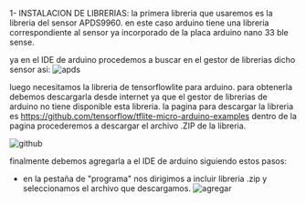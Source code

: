 1- INSTALACION DE LIBRERIAS:
la primera libreria que usaremos es la libreria del sensor APDS9960.
en este caso arduino tiene una libreria correspondiente al sensor ya incorporado de la placa arduino nano 33 ble sense.

ya en el IDE de arduino procedemos a buscar  en el gestor de librerias dicho sensor asi:
![apds](https://github.com/antuki29/Tutorial_tinyML_Udenar/assets/84738230/bdf174d4-73e4-42af-b42c-e22ce3874424)

luego necesitamos la libreria de tensorflowlite para arduino.
para obtenerla debemos descargarla desde internet ya que el gestor de librerias de arduino no tiene disponible esta libreria.
la pagina para descargar la libreria es https://github.com/tensorflow/tflite-micro-arduino-examples
dentro de la pagina procederemos a descargar el archivo .ZIP de la libreria.

![github](https://github.com/antuki29/Tutorial_tinyML_Udenar/assets/84738230/a5f24dba-4db9-49e3-ae7c-1396705c0fed)

finalmente debemos agregarla a el IDE de arduino siguiendo estos pasos:
  - en la pestaña de "programa" nos dirigimos a incluir libreria .zip y seleccionamos el archivo que descargamos.
![agregar](https://github.com/antuki29/Tutorial_tinyML_Udenar/assets/84738230/9c2a1924-da81-4d92-8ff4-9118eac5fd64)

